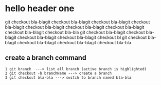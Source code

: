 # hello header one 
 git checkout bla-blagit checkout bla-blagit checkout bla-blagit checkout bla-blagit checkout bla-blagit checkout bla-blagit checkout bla-blagit checkout bla-blagit checkout bla-bla
 git checkout bla-blagit checkout bla-blagit checkout bla-blagit checkout bla-blagit checkout bl
 git checkout bla-blagit checkout bla-blagit checkout bla-blagit checkout bla-bla
## create a branch command
    1 git branch  ---> list all branch (active branch is highlighted)
    2 git checkout -b branchName ---> create a branch
    3 git checkout bla-bla ---> switch to branch named bla-bla